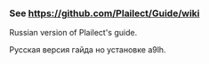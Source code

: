 ### See https://github.com/Plailect/Guide/wiki

Russian version of Plailect's guide.

Русская версия гайда но установке a9lh.
